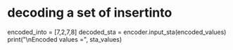 # decoding a set of insertinto
encoded_into = [7,2,7,8]
decoded_sta = encoder.input_sta(encoded_values)
print("\nEncoded values =", sta_values)
